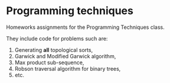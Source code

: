 # Programming techniques

Homeworks assignments for the Programming Techniques class. 

They include code for problems such are:

1. Generating <strong>all</strong> topological sorts, 
2. Garwick and Modified Garwick algorithm, 
3. Max product sub-sequence,
4. Robson traversal algorithm for binary trees, 
5. etc.
